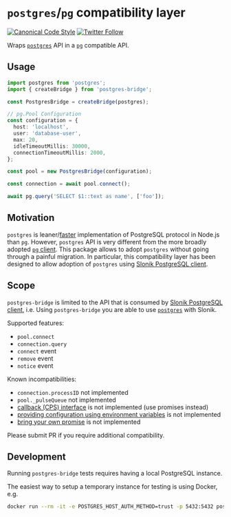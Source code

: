 # `postgres`/`pg` compatibility layer

[![Canonical Code Style](https://img.shields.io/badge/code%20style-canonical-blue.svg?style=flat-square)](https://github.com/gajus/canonical)
[![Twitter Follow](https://img.shields.io/twitter/follow/kuizinas.svg?style=social&label=Follow)](https://twitter.com/kuizinas)

Wraps [`postgres`](https://www.npmjs.com/package/postgres) API in a [`pg`](https://www.npmjs.com/package/pg) compatible API.

## Usage

```ts
import postgres from 'postgres';
import { createBridge } from 'postgres-bridge';

const PostgresBridge = createBridge(postgres);

// pg.Pool Configuration
const configuration = {
  host: 'localhost',
  user: 'database-user',
  max: 20,
  idleTimeoutMillis: 30000,
  connectionTimeoutMillis: 2000,
};

const pool = new PostgresBridge(configuration);

const connection = await pool.connect();

await pg.query('SELECT $1::text as name', ['foo']);
```

## Motivation

`postgres` is leaner/[faster](https://github.com/porsager/postgres-benchmarks) implementation of PostgreSQL protocol in Node.js than `pg`. However, `postgres` API is very different from the more broadly adopted [`pg` client](https://www.npmjs.com/package/pg). This package allows to adopt `postgres` without going through a painful migration. In particular, this compatibility layer has been designed to allow adoption of `postgres` using [Slonik PostgreSQL client](https://www.npmjs.com/package/slonik).

## Scope

`postgres-bridge` is limited to the API that is consumed by [Slonik PostgreSQL client](https://www.npmjs.com/package/slonik), i.e. Using `postgres-bridge` you are able to use [`postgres`](https://www.npmjs.com/package/postgres) with Slonik.

Supported features:

* `pool.connect`
* `connection.query`
* `connect` event
* `remove` event
* `notice` event

Known incompatibilities:

* `connection.processID` not implemented
* `pool._pulseQueue` not implemented
* [callback (CPS) interface](https://github.com/brianc/node-postgres/tree/master/packages/pg-pool#drop-in-backwards-compatible) is not implemented (use promises instead)
* [providing configuration using environment variables](https://github.com/brianc/node-postgres/tree/master/packages/pg-pool#environment-variables) is not implemented
* [bring your own promise](https://github.com/brianc/node-postgres/tree/master/packages/pg-pool#bring-your-own-promise) is not implemented

Please submit PR if you require additional compatibility.

## Development

Running `postgres-bridge` tests requires having a local PostgreSQL instance.

The easiest way to setup a temporary instance for testing is using Docker, e.g.

```bash
docker run --rm -it -e POSTGRES_HOST_AUTH_METHOD=trust -p 5432:5432 postgres
```
